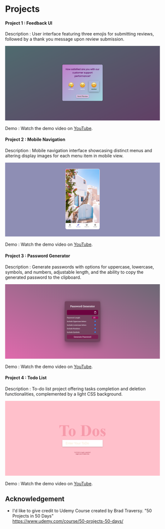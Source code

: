 
# Projects
#### Project 1 : Feedback UI
Description : User interface featuring three emojis for submitting reviews, followed by a thank you message upon review submission.

![screenshot](Images/feedbackUI.png)

Demo : Watch the demo video on [YouTube](https://youtu.be/YjtTJRpZe4E).

#### Project 2 : Mobile Navigation
Description : Mobile navigation interface showcasing distinct menus and altering display images for each menu item in mobile view.

![screenshot](Images/MobileNav.png)

Demo : Watch the demo video on [YouTube](https://youtu.be/BgOjiKHKbQA).

#### Project 3 : Password Generator
Description :  Generate passwords with options for uppercase, lowercase, symbols, and numbers, adjustable length, and the ability to copy the generated password to the clipboard.

![screenshot](Images/PasswordGenerator.png)

Demo : Watch the demo video on [YouTube](https://youtu.be/Kegqq9kGZtQ).

#### Project 4 : Todo List
Description :  To-do list project offering tasks completion and deletion functionalities, complemented by a light CSS background.

![screenshot](Images/ToDoList.png)

Demo : Watch the demo video on [YouTube](https://youtu.be/xS6dUxMx0Ro).

## Acknowledgement

- I'd like to give credit to Udemy Course created by Brad Traversy. "50 Projects in 50 Days"  
    https://www.udemy.com/course/50-projects-50-days/   


